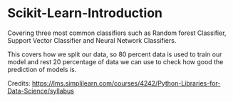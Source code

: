 # Scikit-Learn-Introduction
Covering three most common classifiers such as Random forest Classifier, Support Vector Classifier and Neural Network Classifiers.

This covers how we split our data, so 80 percent data is used to train our model and 
rest 20 percentage of data we can use to check how good the prediction of models is.


Credits: https://lms.simplilearn.com/courses/4242/Python-Libraries-for-Data-Science/syllabus 
